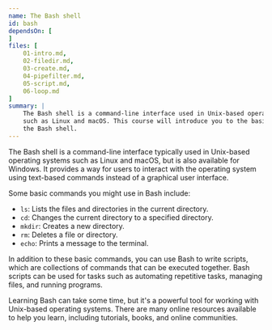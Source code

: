 ```yaml
---
name: The Bash shell
id: bash
dependsOn: [
]
files: [
    01-intro.md,
    02-filedir.md,
    03-create.md,
    04-pipefilter.md,
    05-script.md,
    06-loop.md
]
summary: |
    The Bash shell is a command-line interface used in Unix-based operating systems
    such as Linux and macOS. This course will introduce you to the basics of using
    the Bash shell.
---
```



The Bash shell is a command-line interface typically used in Unix-based
operating systems such as Linux and macOS, but is also available for Windows.
It provides a way for users to interact with the operating system using
text-based commands instead of a graphical user interface.

Some basic commands you might use in Bash include:

- `ls`: Lists the files and directories in the current directory.
- `cd`: Changes the current directory to a specified directory.
- `mkdir`: Creates a new directory.
- `rm`: Deletes a file or directory.
- `echo`: Prints a message to the terminal.

In addition to these basic commands, you can use Bash to write scripts, which
are collections of commands that can be executed together. Bash scripts can be
used for tasks such as automating repetitive tasks, managing files, and running
programs.

Learning Bash can take some time, but it's a powerful tool for working with
Unix-based operating systems. There are many online resources available to help
you learn, including tutorials, books, and online communities.
